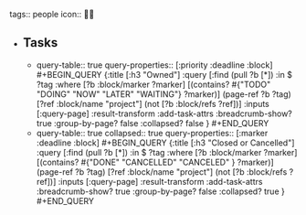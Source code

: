 tags:: people
icon:: 👨‍💼

- ## Tasks
	- query-table:: true
	   query-properties:: [:priority :deadline :block]
	  #+BEGIN_QUERY
	  {:title [:h3 "Owned"]
	  :query [:find (pull ?b [*])
	     :in $ ?tag
	     :where
	     [?b :block/marker ?marker]
	     [(contains? #{"TODO" "DOING" "NOW" "LATER" "WAITING"} ?marker)]
	     (page-ref ?b ?tag)
	     [?ref :block/name "project"]
	     (not [?b :block/refs ?ref])]
	  :inputs [:query-page]
	  :result-transform :add-task-attrs
	  :breadcrumb-show? true
	  :group-by-page? false
	  :collapsed? false
	  }
	  #+END_QUERY
	- query-table:: true
	  collapsed:: true
	   query-properties:: [:marker :deadline :block]
	  #+BEGIN_QUERY
	  {:title [:h3 "Closed or Cancelled"]
	  :query [:find (pull ?b [*])
	     :in $ ?tag
	     :where
	     [?b :block/marker ?marker]
	     [(contains? #{"DONE" "CANCELLED" "CANCELED" } ?marker)]
	     (page-ref ?b ?tag)
	     [?ref :block/name "project"]
	     (not [?b :block/refs ?ref])]
	  :inputs [:query-page]
	  :result-transform :add-task-attrs
	  :breadcrumb-show? true
	  :group-by-page? false
	  :collapsed? true
	  }
	  #+END_QUERY